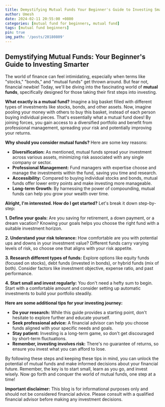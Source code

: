 ```yaml
---
title: Demystifying Mutual Funds Your Beginner's Guide to Investing Smarter
author: Umesh
date: 2024-02-11 20:55:00 +0800
categories: [mutual fund for beginners, mutual fund]
tags: [mutual fund beginners]
pin: true
img_path: '/posts/20180809'
---
```


## Demystifying Mutual Funds: Your Beginner's Guide to Investing Smarter

The world of finance can feel intimidating, especially when terms like "stocks," "bonds," and "mutual funds" get thrown around. But fear not, financial newbie! Today, we'll be diving into the fascinating world of **mutual funds**, specifically designed for those taking their first steps into investing.

**What exactly is a mutual fund?** Imagine a big basket filled with different types of investments like stocks, bonds, and other assets. Now, imagine pooling your money with others to buy this basket, instead of each person buying individual pieces. That's essentially what a mutual fund does! By joining forces, you gain access to a diversified portfolio and benefit from professional management, spreading your risk and potentially improving your returns.

**Why should you consider mutual funds?** Here are some key reasons:

* **Diversification:** As mentioned, mutual funds spread your investment across various assets, minimizing risk associated with any single company or sector.
* **Professional Management:** Fund managers with expertise choose and manage the investments within the fund, saving you time and research.
* **Accessibility:** Compared to buying individual stocks and bonds, mutual funds offer lower entry points and make investing more manageable.
* **Long-term Growth:** By harnessing the power of compounding, mutual funds can help you grow your wealth over time.

**Alright, I'm interested. How do I get started?** Let's break it down step-by-step:

**1. Define your goals:** Are you saving for retirement, a down payment, or a dream vacation? Knowing your goals helps you choose the right fund with a suitable investment horizon.

**2. Understand your risk tolerance:** How comfortable are you with potential ups and downs in your investment value? Different funds carry varying levels of risk, so choose one that aligns with your risk appetite.

**3. Research different types of funds:** Explore options like equity funds (focused on stocks), debt funds (invested in bonds), or hybrid funds (mix of both). Consider factors like investment objective, expense ratio, and past performance.

**4. Start small and invest regularly:** You don't need a hefty sum to begin. Start with a comfortable amount and consider setting up automatic investments to build your portfolio steadily.

**Here are some additional tips for your investing journey:**

* **Do your research:** While this guide provides a starting point, don't hesitate to explore further and educate yourself.
* **Seek professional advice:** A financial advisor can help you choose funds aligned with your specific needs and goals.
* **Stay patient:** Investing is a long-term game, so don't get discouraged by short-term fluctuations.
* **Remember, investing involves risk:** There's no guarantee of returns, so ensure you invest what you can afford to lose.

By following these steps and keeping these tips in mind, you can unlock the potential of mutual funds and make informed decisions about your financial future. Remember, the key is to start small, learn as you go, and invest wisely. Now go forth and conquer the world of mutual funds, one step at a time!

**Important disclaimer:** This blog is for informational purposes only and should not be considered financial advice. Please consult with a qualified financial advisor before making any investment decisions.
